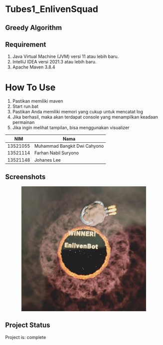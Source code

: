 # Tubes1_EnlivenSquad

## Greedy Algorithm


## Requirement
1. Java Virtual Machine (JVM) versi 11 atau lebih baru.
2. IntelliJ IDEA versi 2021.3 atau lebih baru.
3. Apache Maven 3.8.4

# How To Use
1. Pastikan memiliki maven
2. Start run.bat
3. Pastikan Anda memiliki memori yang cukup untuk mencatat log
4. Jika berhasil, maka akan terdapat console yang menampilkan keadaan permainan
5. Jika ingin melihat tampilan, bisa menggunakan visualizer

| NIM      | Nama                         |
| -------- | ---------------------------- |
| 13521055 | Muhammad Bangkit Dwi Cahyono |
| 13521114 | Farhan Nabil Suryono         |
| 13521148 | Johanes Lee	                |

## Screenshots
<p align="center">
    <img src="https://github.com/Altair1618/Tubes1_EnlivenSquad/blob/main/img/EnlivenBot.jpg" width="400">
</p>

## Project Status
Project is: complete
